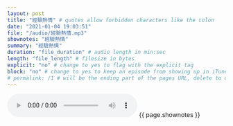 ```yaml
---
layout: post
title: "經驗熱情" # quotes allow forbidden characters like the colon
date: "2021-01-04 19:03:51"
file: "/audio/經驗熱情.mp3"
shownotes: "經驗熱情"
summary: "經驗熱情"
duration: "file_duration" # audio length in min:sec
length: "file_length" # filesize in bytes
explicit: "no" # change to yes to flag with the explicit tag
block: "no" # change to yes to keep an episode from showing up in iTunes
# permalink: /1 # will be the ending part of the pages URL, delete to default to the title
---
```


<audio controls>
<source src="{{site.url}}{{site.baseurl}}{{ page.file }}" type="audio/x-mp3">
Your browser does not support the audio element.
</audio>
{{ page.shownotes }}
